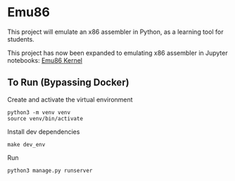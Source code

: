 # Emu86
This project will emulate an x86 assembler in Python, as a learning tool for students.

This project has now been expanded to emulating x86 assembler in Jupyter notebooks: [Emu86 Kernel](https://github.com/gcallah/Emu86/blob/master/kernels/README.md)

## To Run (Bypassing Docker)
Create and activate the virtual environment
```
python3 -m venv venv
source venv/bin/activate
```

Install dev dependencies
```
make dev_env
```
Run
```
python3 manage.py runserver
```